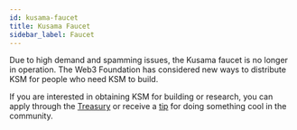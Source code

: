 ```yaml
---
id: kusama-faucet
title: Kusama Faucet
sidebar_label: Faucet
---
```


Due to high demand and spamming issues, the Kusama faucet is no longer in operation. The Web3
Foundation has considered new ways to distribute KSM for people who need KSM to build.

If you are interested in obtaining KSM for building or research, you can apply through the
[Treasury](mirror-learn-treasury#creating-a-treasury-proposal) or receive a
[tip](mirror-learn-treasury#tipping) for doing something cool in the community.
